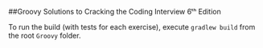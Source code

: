 ##Groovy Solutions to Cracking the Coding Interview 6ᵗʰ Edition

To run the build (with tests for each exercise), execute `gradlew build` from the root `Groovy` folder.